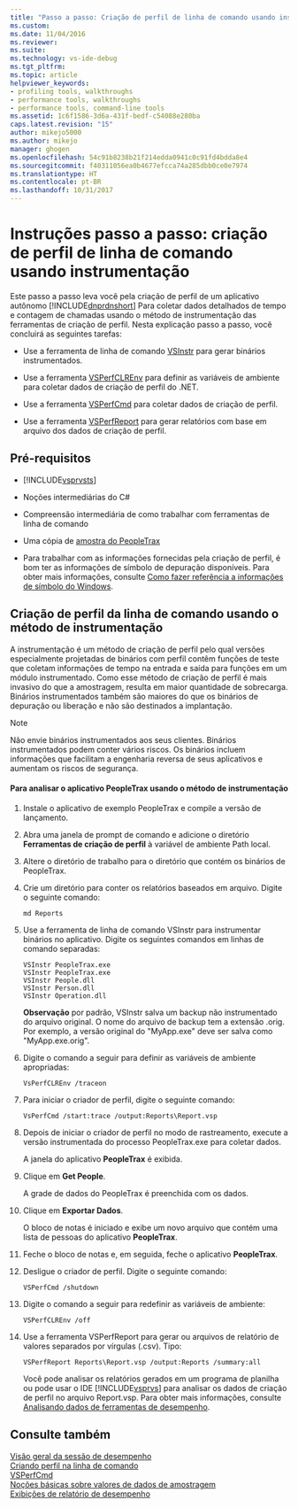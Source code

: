 ```yaml
---
title: "Passo a passo: Criação de perfil de linha de comando usando instrumentação | Microsoft Docs"
ms.custom: 
ms.date: 11/04/2016
ms.reviewer: 
ms.suite: 
ms.technology: vs-ide-debug
ms.tgt_pltfrm: 
ms.topic: article
helpviewer_keywords:
- profiling tools, walkthroughs
- performance tools, walkthroughs
- performance tools, command-line tools
ms.assetid: 1c6f1586-3d6a-431f-bedf-c54088e280ba
caps.latest.revision: "15"
author: mikejo5000
ms.author: mikejo
manager: ghogen
ms.openlocfilehash: 54c91b8238b21f214edda0941c0c91fd4bdda8e4
ms.sourcegitcommit: f40311056ea0b4677efcca74a285dbb0ce0e7974
ms.translationtype: HT
ms.contentlocale: pt-BR
ms.lasthandoff: 10/31/2017
---
```

# <a name="walkthrough-command-line-profiling-using-instrumentation"></a>Instruções passo a passo: criação de perfil de linha de comando usando instrumentação
Este passo a passo leva você pela criação de perfil de um aplicativo autônomo [!INCLUDE[dnprdnshort](../code-quality/includes/dnprdnshort_md.md)] Para coletar dados detalhados de tempo e contagem de chamadas usando o método de instrumentação das ferramentas de criação de perfil. Nesta explicação passo a passo, você concluirá as seguintes tarefas:  
  
-   Use a ferramenta de linha de comando [VSInstr](../profiling/vsinstr.md) para gerar binários instrumentados.  
  
-   Use a ferramenta [VSPerfCLREnv](../profiling/vsperfclrenv.md) para definir as variáveis de ambiente para coletar dados de criação de perfil do .NET.  
  
-   Use a ferramenta [VSPerfCmd](../profiling/vsperfcmd.md) para coletar dados de criação de perfil.  
  
-   Use a ferramenta [VSPerfReport](../profiling/vsperfreport.md) para gerar relatórios com base em arquivo dos dados de criação de perfil.  
  
## <a name="prerequisites"></a>Pré-requisitos  
  
-   [!INCLUDE[vsprvsts](../code-quality/includes/vsprvsts_md.md)]  
  
-   Noções intermediárias do C#  
  
-   Compreensão intermediária de como trabalhar com ferramentas de linha de comando  
  
-   Uma cópia de [amostra do PeopleTrax](../profiling/peopletrax-sample-profiling-tools.md)  
  
-   Para trabalhar com as informações fornecidas pela criação de perfil, é bom ter as informações de símbolo de depuração disponíveis. Para obter mais informações, consulte [Como fazer referência a informações de símbolo do Windows](../profiling/how-to-reference-windows-symbol-information.md).  
  
## <a name="command-line-profiling-using-the-instrumentation-method"></a>Criação de perfil da linha de comando usando o método de instrumentação  
 A instrumentação é um método de criação de perfil pelo qual versões especialmente projetadas de binários com perfil contêm funções de teste que coletam informações de tempo na entrada e saída para funções em um módulo instrumentado. Como esse método de criação de perfil é mais invasivo do que a amostragem, resulta em maior quantidade de sobrecarga. Binários instrumentados também são maiores do que os binários de depuração ou liberação e não são destinados a implantação.  
  
> [!NOTE]
>  Não envie binários instrumentados aos seus clientes. Binários instrumentados podem conter vários riscos. Os binários incluem informações que facilitam a engenharia reversa de seus aplicativos e aumentam os riscos de segurança.  
  
#### <a name="to-profile-the-peopletrax-application-by-using-the-instrumentation-method"></a>Para analisar o aplicativo PeopleTrax usando o método de instrumentação  
  
1.  Instale o aplicativo de exemplo PeopleTrax e compile a versão de lançamento.  
  
2.  Abra uma janela de prompt de comando e adicione o diretório **Ferramentas de criação de perfil** à variável de ambiente Path local.  
  
3.  Altere o diretório de trabalho para o diretório que contém os binários de PeopleTrax.  
  
4.  Crie um diretório para conter os relatórios baseados em arquivo. Digite o seguinte comando:  
  
    ```  
    md Reports  
    ```  
  
5.  Use a ferramenta de linha de comando VSInstr para instrumentar binários no aplicativo. Digite os seguintes comandos em linhas de comando separadas:  
  
    ```  
    VSInstr PeopleTrax.exe  
    VSInstr PeopleTrax.exe  
    VSInstr People.dll  
    VSInstr Person.dll  
    VSInstr Operation.dll  
    ```  
  
     **Observação** por padrão, VSInstr salva um backup não instrumentado do arquivo original. O nome do arquivo de backup tem a extensão .orig. Por exemplo, a versão original do "MyApp.exe" deve ser salva como "MyApp.exe.orig".  
  
6.  Digite o comando a seguir para definir as variáveis de ambiente apropriadas:  
  
    ```  
    VsPerfCLREnv /traceon  
    ```  
  
7.  Para iniciar o criador de perfil, digite o seguinte comando:  
  
    ```  
    VsPerfCmd /start:trace /output:Reports\Report.vsp  
    ```  
  
8.  Depois de iniciar o criador de perfil no modo de rastreamento, execute a versão instrumentada do processo PeopleTrax.exe para coletar dados.  
  
     A janela do aplicativo **PeopleTrax** é exibida.  
  
9. Clique em **Get People**.  
  
     A grade de dados do PeopleTrax é preenchida com os dados.  
  
10. Clique em **Exportar Dados**.  
  
     O bloco de notas é iniciado e exibe um novo arquivo que contém uma lista de pessoas do aplicativo **PeopleTrax**.  
  
11. Feche o bloco de notas e, em seguida, feche o aplicativo **PeopleTrax**.  
  
12. Desligue o criador de perfil. Digite o seguinte comando:  
  
    ```  
    VSPerfCmd /shutdown  
    ```  
  
13. Digite o comando a seguir para redefinir as variáveis de ambiente:  
  
    ```  
    VSPerfCLREnv /off  
    ```  
  
14. Use a ferramenta VSPerfReport para gerar ou arquivos de relatório de valores separados por vírgulas (.csv). Tipo:  
  
    ```  
    VSPerfReport Reports\Report.vsp /output:Reports /summary:all  
    ```  
  
     Você pode analisar os relatórios gerados em um programa de planilha ou pode usar o IDE [!INCLUDE[vsprvs](../code-quality/includes/vsprvs_md.md)] para analisar os dados de criação de perfil no arquivo Report.vsp. Para obter mais informações, consulte [Analisando dados de ferramentas de desempenho](../profiling/analyzing-performance-tools-data.md).  
  
## <a name="see-also"></a>Consulte também  
 [Visão geral da sessão de desempenho](../profiling/performance-session-overview.md)   
 [Criando perfil na linha de comando](../profiling/using-the-profiling-tools-from-the-command-line.md)   
 [VSPerfCmd](../profiling/vsperfcmd.md)   
 [Noções básicas sobre valores de dados de amostragem](../profiling/understanding-sampling-data-values.md)   
 [Exibições de relatório de desempenho](../profiling/performance-report-views.md)